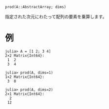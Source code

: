 ```
prod(A::AbstractArray; dims)
```

指定された次元にわたって配列の要素を乗算します。

# 例

```jldoctest
julia> A = [1 2; 3 4]
2×2 Matrix{Int64}:
 1  2
 3  4

julia> prod(A, dims=1)
1×2 Matrix{Int64}:
 3  8

julia> prod(A, dims=2)
2×1 Matrix{Int64}:
  2
 12
```
